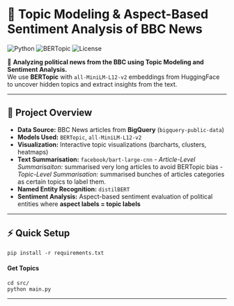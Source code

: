 # 📰 Topic Modeling & Aspect-Based Sentiment Analysis of BBC News

![Python](https://img.shields.io/badge/Python-3.12.6-blue)
![BERTopic](https://img.shields.io/badge/BERTopic-MiniLM--L12--v2-brightgreen)
![License](https://img.shields.io/badge/License-MIT-lightgrey)

🚀 **Analyzing political news from the BBC using Topic Modeling and Sentiment Analysis.**  
We use **BERTopic** with `all-MiniLM-L12-v2` embeddings from HuggingFace to uncover hidden topics and extract insights from the text.

---

## 📌 **Project Overview**
- **Data Source:** BBC News articles from **BigQuery** (`bigquery-public-data`)  
- **Models Used:** `BERTopic`, `all-MiniLM-L12-v2`
- **Visualization:** Interactive topic visualizations (barcharts, clusters, heatmaps)
- **Text Summarisation:** `facebook/bart-large-cnn`
            - *Article-Level Summarisaiton:* summarised very long articles to avoid BERTopic bias
            - *Topic-Level Summarisation:* summarised bunches of articles categories as certain topics to label them. 
- **Named Entity Recognition:** `distilBERT`  
- **Sentiment Analysis:** Aspect-based sentiment evaluation of political entities where **aspect labels = topic labels**

---

## ⚡ **Quick Setup**

    pip install -r requirements.txt

#### **Get Topics**

    cd src/
    python main.py

---


